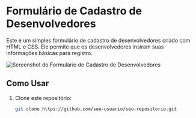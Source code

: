 # Formulário de Cadastro de Desenvolvedores

Este é um simples formulário de cadastro de desenvolvedores criado com HTML e CSS. Ele permite que os desenvolvedores insiram suas informações básicas para registro.

![Screenshot do Formulário de Cadastro de Desenvolvedores]([screenshot.png](https://github.com/douglasbelizario/formulario-html-css/issues/1#issue-1920855786))

## Como Usar

1. Clone este repositório:

   ```bash
   git clone https://github.com/seu-usuario/seu-repositorio.git
